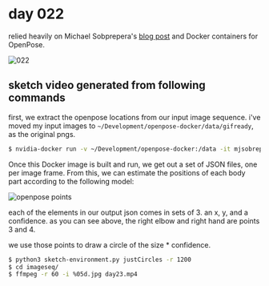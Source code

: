 # day 022

relied heavily on Michael Sobprepera's [blog post](http://michaelsobrepera.com/guides/openposeaws.html) and Docker containers for OpenPose. 


![022](https://github.com/burningion/daily-sketches/raw/master/022/images/00123.jpg)


## sketch video generated from following commands

first, we extract the openpose locations from our input image sequence. i've moved my input images to `~/Development/openpose-docker/data/gifready`, as the original pngs.

```bash
$ nvidia-docker run -v ~/Development/openpose-docker:/data -it mjsobrep/openpose:latest ./build/examples/openpose/openpose.bin --image_dir /data/gifready/  --write_keypoint_json /data/data/ --no_display
```

Once this Docker image is built and run, we get out a set of JSON files, one per image frame. From this, we can estimate the positions of each body part according to the following model:

![openpose points](https://github.com/burningion/daily-sketches/raw/master/017/images/keypoints_pose.png)

each of the elements in our output json comes in sets of 3. an x, y, and a confidence. as you can see above, the right elbow and right hand are points 3 and 4.

we use those points to draw a circle of the size * confidence.

```bash
$ python3 sketch-environment.py justCircles -r 1200
$ cd imageseq/
$ ffmpeg -r 60 -i %05d.jpg day23.mp4
```
